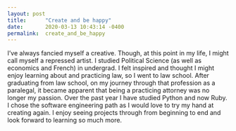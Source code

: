 ```yaml
---
layout: post
title:      "Create and be happy"
date:       2020-03-13 10:43:14 -0400
permalink:  create_and_be_happy
---
```


I’ve always fancied myself a creative. Though, at this point in my life, I might call myself a repressed artist. I studied Political Science (as well as economics and French) in undergrad. I felt inspired and thought I might enjoy learning about and practicing law, so I went to law school. After graduating from law school, on my journey through that profession as a paralegal, it became apparent that being a practicing attorney was no longer my passion. Over the past year I have studied Python and now Ruby. I chose the software engineering path as I would love to try my hand at creating again. I enjoy seeing projects through from beginning to end and look forward to learning so much more.
